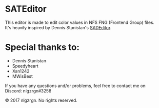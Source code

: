 # SATEditor
This editor is made to edit color values in NFS FNG (Frontend Group) files. 
It's heavily inspired by Dennis Stanistan's [SADEditor](https://nfsmods.xyz/article.php?id=6).

# Special thanks to:
- Dennis Stanistan
- Speedyheart
- Xan1242
- MWisBest

If you have any questions and/or problems, feel free to contact me on Discord: nlgzrgn#3258

© 2017 nlgzrgn. No rights reserved.
